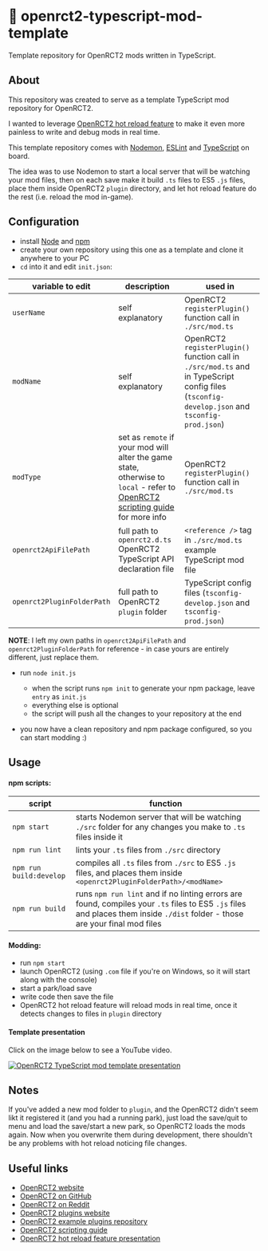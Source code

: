 





# 🎢 openrct2-typescript-mod-template

Template repository for OpenRCT2 mods written in TypeScript.

## About

This repository was created to serve as a template TypeScript mod repository for OpenRCT2.

I wanted to leverage [OpenRCT2 hot reload feature](https://github.com/OpenRCT2/OpenRCT2/blob/develop/distribution/scripting.md#writing-scripts) to make it even more painless to write and debug mods in real time.

This template repository comes with [Nodemon](https://nodemon.io/), [ESLint](https://eslint.org/) and [TypeScript](https://www.typescriptlang.org/) on board.

The idea was to use Nodemon to start a local server that will be watching your mod files, then on each save make it build `.ts` files to ES5 `.js` files, place them inside OpenRCT2 `plugin` directory, and let hot reload feature do the rest (i.e. reload the mod in-game).

## Configuration

- install [Node](https://nodejs.org/en/) and [npm](https://www.npmjs.com/get-npm)
- create your own repository using this one as a template and clone it anywhere to your PC
- `cd` into it and edit `init.json`:

|variable to edit|description|used in|
|--|--|--|
|`userName`|self explanatory|OpenRCT2 `registerPlugin()` function call in `./src/mod.ts`|
|`modName`|self explanatory|OpenRCT2 `registerPlugin()` function call in `./src/mod.ts` and in TypeScript config files (`tsconfig-develop.json` and `tsconfig-prod.json`)|
|`modType`|set as `remote` if your mod will alter the game state, otherwise to `local` - refer to [OpenRCT2 scripting guide](https://github.com/OpenRCT2/OpenRCT2/blob/develop/distribution/scripting.md) for more info|OpenRCT2 `registerPlugin()` function call in `./src/mod.ts`|
|`openrct2ApiFilePath`|full path to `openrct2.d.ts` OpenRCT2 TypeScript API declaration file|`<reference />` tag in `./src/mod.ts` example TypeScript mod file|
|`openrct2PluginFolderPath`|full path to OpenRCT2 `plugin` folder|TypeScript config files (`tsconfig-develop.json` and `tsconfig-prod.json`)|

**NOTE**: I left my own paths in `openrct2ApiFilePath` and `openrct2PluginFolderPath` for reference - in case yours are entirely different, just replace them.

- run `node init.js`
    - when the script runs `npm init` to generate your npm package, leave `entry` as `init.js`
    - everything else is optional
    - the script will push all the changes to your repository at the end

- you now have a clean repository and npm package configured, so you can start modding :)

## Usage

#### npm scripts:
|script|function|
|--|--|
|`npm start`|starts Nodemon server that will be watching `./src` folder for any changes you make to `.ts` files inside it|
|`npm run lint`|lints your `.ts` files from `./src` directory|
|`npm run build:develop`|compiles all `.ts` files from `./src` to ES5 `.js` files, and places them inside `<openrct2PluginFolderPath>/<modName>`|
|`npm run build`|runs `npm run lint` and if no linting errors are found, compiles your `.ts` files to ES5 `.js` files and places them inside `./dist` folder - those are your final mod files|

#### Modding:
- run `npm start`
- launch OpenRCT2 (using `.com` file if you're on Windows, so it will start along with the console)
- start a park/load save
- write code then save the file
- OpenRCT2 hot reload feature will reload mods in real time, once it detects changes to files in `plugin` directory

#### Template presentation
Click on the image below to see a YouTube video.

[![OpenRCT2 TypeScript mod template presentation](http://img.youtube.com/vi/XV6IDEebZXA/0.jpg)](http://www.youtube.com/watch?v=XV6IDEebZXA "OpenRCT2 TypeScript mod template presentation")

## Notes
If you've added a new mod folder to `plugin`, and the OpenRCT2 didn't seem likt it registered it (and you had a running park), just load the save/quit to menu and load the save/start a new park, so OpenRCT2 loads the mods again. Now when you overwrite them during development, there shouldn't be any problems with hot reload noticing file changes.

## Useful links
- [OpenRCT2 website](https://openrct2.io/)
- [OpenRCT2 on GitHub](https://github.com/OpenRCT2)
- [OpenRCT2 on Reddit](https://www.reddit.com/r/openrct2)
- [OpenRCT2 plugins website](https://openrct2plugins.org/)
- [OpenRCT2 example plugins repository](https://github.com/OpenRCT2/plugin-samples)
- [OpenRCT2 scripting guide](https://github.com/OpenRCT2/OpenRCT2/blob/develop/distribution/scripting.md)
- [OpenRCT2 hot reload feature presentation](https://www.youtube.com/watch?v=jmjWzEhmDjk)
